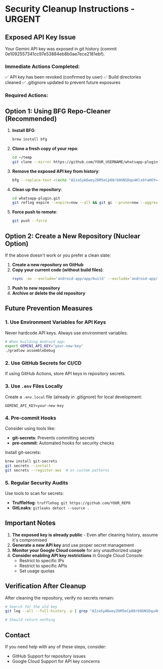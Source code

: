 # Security Cleanup Instructions - URGENT

## Exposed API Key Issue
Your Gemini API key was exposed in git history (commit 0e1092557341cc97e53884eb8b0ae7ece2181ebf).

### Immediate Actions Completed:
✅ API key has been revoked (confirmed by user)
✅ Build directories cleaned
✅ .gitignore updated to prevent future exposures

### Required Actions:

## Option 1: Using BFG Repo-Cleaner (Recommended)

1. **Install BFG**:
   ```bash
   brew install bfg
   ```

2. **Clone a fresh copy of your repo**:
   ```bash
   cd ~/temp
   git clone --mirror https://github.com/YOUR_USERNAME/whatsapp-plugin.git
   ```

3. **Remove the exposed API key from history**:
   ```bash
   bfg --replace-text <(echo "AIzaSyA6weyZ6M5eCp88rb0UNSDqu4KlxbYaHOY==>REMOVED") whatsapp-plugin.git
   ```

4. **Clean up the repository**:
   ```bash
   cd whatsapp-plugin.git
   git reflog expire --expire=now --all && git gc --prune=now --aggressive
   ```

5. **Force push to remote**:
   ```bash
   git push --force
   ```

## Option 2: Create a New Repository (Nuclear Option)

If the above doesn't work or you prefer a clean slate:

1. **Create a new repository on GitHub**
2. **Copy your current code (without build files)**:
   ```bash
   rsync -av --exclude='android-app/app/build' --exclude='android-app/.gradle' . ../whatsapp-plugin-clean/
   ```
3. **Push to new repository**
4. **Archive or delete the old repository**

## Future Prevention Measures

### 1. Use Environment Variables for API Keys
Never hardcode API keys. Always use environment variables:

```bash
# When building Android app:
export GEMINI_API_KEY="your-new-key"
./gradlew assembleDebug
```

### 2. Use GitHub Secrets for CI/CD
If using GitHub Actions, store API keys in repository secrets.

### 3. Use `.env` Files Locally
Create a `.env.local` file (already in .gitignore) for local development:
```
GEMINI_API_KEY=your-new-key
```

### 4. Pre-commit Hooks
Consider using tools like:
- **git-secrets**: Prevents committing secrets
- **pre-commit**: Automated hooks for security checks

Install git-secrets:
```bash
brew install git-secrets
git secrets --install
git secrets --register-aws  # or custom patterns
```

### 5. Regular Security Audits
Use tools to scan for secrets:
- **TruffleHog**: `trufflehog git https://github.com/YOUR_REPO`
- **GitLeaks**: `gitleaks detect --source .`

## Important Notes

1. **The exposed key is already public** - Even after cleaning history, assume it's compromised
2. **Generate a new API key** and use proper secret management
3. **Monitor your Google Cloud console** for any unauthorized usage
4. **Consider enabling API key restrictions** in Google Cloud Console:
   - Restrict to specific IPs
   - Restrict to specific APIs
   - Set usage quotas

## Verification After Cleanup

After cleaning the repository, verify no secrets remain:

```bash
# Search for the old key
git log --all --full-history -p | grep "AIzaSyA6weyZ6M5eCp88rb0UNSDqu4KlxbYaHOY"

# Should return nothing
```

## Contact

If you need help with any of these steps, consider:
- GitHub Support for repository issues
- Google Cloud Support for API key concerns